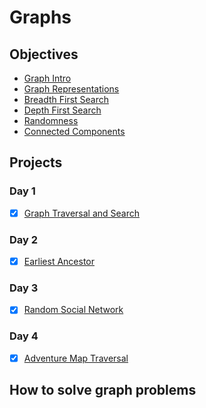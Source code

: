 # Graphs

## Objectives

* [Graph Intro](objectives/graph-intro)
* [Graph Representations](objectives/graph-representations)
* [Breadth First Search](objectives/breadth-first-search)
* [Depth First Search](objectives/depth-first-search)
* [Randomness](objectives/randomness)
* [Connected Components](objectives/connected-components)

## Projects

### Day 1
* [X] [Graph Traversal and Search](projects/graph)

### Day 2
* [X] [Earliest Ancestor](projects/ancestor)

### Day 3
* [X] [Random Social Network](projects/social)

### Day 4
* [X] [Adventure Map Traversal](projects/adventure)
 

## How to solve graph problems
